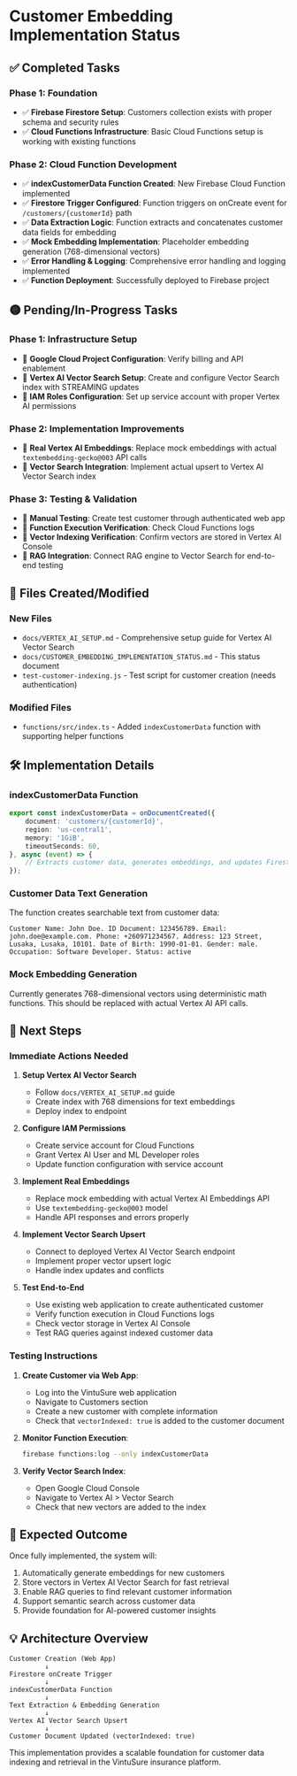 # Customer Embedding Implementation Status

## ✅ Completed Tasks

### Phase 1: Foundation
- ✅ **Firebase Firestore Setup**: Customers collection exists with proper schema and security rules
- ✅ **Cloud Functions Infrastructure**: Basic Cloud Functions setup is working with existing functions

### Phase 2: Cloud Function Development
- ✅ **indexCustomerData Function Created**: New Firebase Cloud Function implemented
- ✅ **Firestore Trigger Configured**: Function triggers on onCreate event for `/customers/{customerId}` path
- ✅ **Data Extraction Logic**: Function extracts and concatenates customer data fields for embedding
- ✅ **Mock Embedding Implementation**: Placeholder embedding generation (768-dimensional vectors)
- ✅ **Error Handling & Logging**: Comprehensive error handling and logging implemented
- ✅ **Function Deployment**: Successfully deployed to Firebase project

## 🟡 Pending/In-Progress Tasks

### Phase 1: Infrastructure Setup
- 🔄 **Google Cloud Project Configuration**: Verify billing and API enablement
- 🔄 **Vertex AI Vector Search Setup**: Create and configure Vector Search index with STREAMING updates
- 🔄 **IAM Roles Configuration**: Set up service account with proper Vertex AI permissions

### Phase 2: Implementation Improvements
- 🔄 **Real Vertex AI Embeddings**: Replace mock embeddings with actual `textembedding-gecko@003` API calls
- 🔄 **Vector Search Integration**: Implement actual upsert to Vertex AI Vector Search index

### Phase 3: Testing & Validation
- 🔄 **Manual Testing**: Create test customer through authenticated web app
- 🔄 **Function Execution Verification**: Check Cloud Functions logs
- 🔄 **Vector Indexing Verification**: Confirm vectors are stored in Vertex AI Console
- 🔄 **RAG Integration**: Connect RAG engine to Vector Search for end-to-end testing

## 📂 Files Created/Modified

### New Files
- `docs/VERTEX_AI_SETUP.md` - Comprehensive setup guide for Vertex AI Vector Search
- `docs/CUSTOMER_EMBEDDING_IMPLEMENTATION_STATUS.md` - This status document
- `test-customer-indexing.js` - Test script for customer creation (needs authentication)

### Modified Files
- `functions/src/index.ts` - Added `indexCustomerData` function with supporting helper functions

## 🛠️ Implementation Details

### indexCustomerData Function
```typescript
export const indexCustomerData = onDocumentCreated({
    document: 'customers/{customerId}',
    region: 'us-central1',
    memory: '1GiB',
    timeoutSeconds: 60,
}, async (event) => {
    // Extracts customer data, generates embeddings, and updates Firestore
});
```

### Customer Data Text Generation
The function creates searchable text from customer data:
```
Customer Name: John Doe. ID Document: 123456789. Email: john.doe@example.com. Phone: +260971234567. Address: 123 Street, Lusaka, Lusaka, 10101. Date of Birth: 1990-01-01. Gender: male. Occupation: Software Developer. Status: active
```

### Mock Embedding Generation
Currently generates 768-dimensional vectors using deterministic math functions. This should be replaced with actual Vertex AI API calls.

## 🚀 Next Steps

### Immediate Actions Needed

1. **Setup Vertex AI Vector Search**
   - Follow `docs/VERTEX_AI_SETUP.md` guide
   - Create index with 768 dimensions for text embeddings
   - Deploy index to endpoint

2. **Configure IAM Permissions**
   - Create service account for Cloud Functions
   - Grant Vertex AI User and ML Developer roles
   - Update function configuration with service account

3. **Implement Real Embeddings**
   - Replace mock embedding with actual Vertex AI Embeddings API
   - Use `textembedding-gecko@003` model
   - Handle API responses and errors properly

4. **Implement Vector Search Upsert**
   - Connect to deployed Vertex AI Vector Search endpoint
   - Implement proper vector upsert logic
   - Handle index updates and conflicts

5. **Test End-to-End**
   - Use existing web application to create authenticated customer
   - Verify function execution in Cloud Functions logs
   - Check vector storage in Vertex AI Console
   - Test RAG queries against indexed customer data

### Testing Instructions

1. **Create Customer via Web App**:
   - Log into the VintuSure web application
   - Navigate to Customers section
   - Create a new customer with complete information
   - Check that `vectorIndexed: true` is added to the customer document

2. **Monitor Function Execution**:
   ```bash
   firebase functions:log --only indexCustomerData
   ```

3. **Verify Vector Search Index**:
   - Open Google Cloud Console
   - Navigate to Vertex AI > Vector Search
   - Check that new vectors are added to the index

## 🎯 Expected Outcome

Once fully implemented, the system will:
1. Automatically generate embeddings for new customers
2. Store vectors in Vertex AI Vector Search for fast retrieval
3. Enable RAG queries to find relevant customer information
4. Support semantic search across customer data
5. Provide foundation for AI-powered customer insights

## 💡 Architecture Overview

```
Customer Creation (Web App)
         ↓
Firestore onCreate Trigger
         ↓
indexCustomerData Function
         ↓
Text Extraction & Embedding Generation
         ↓
Vertex AI Vector Search Upsert
         ↓
Customer Document Updated (vectorIndexed: true)
```

This implementation provides a scalable foundation for customer data indexing and retrieval in the VintuSure insurance platform.
